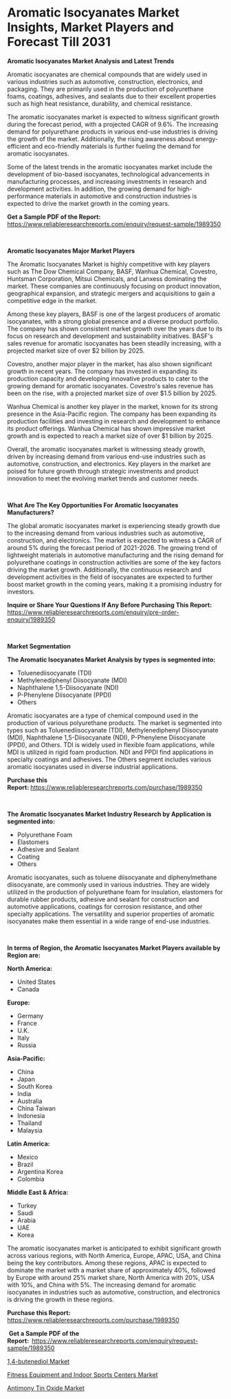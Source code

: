 <p><h1>Aromatic Isocyanates Market Insights, Market Players and Forecast Till 2031</h1></p><p><strong>Aromatic Isocyanates Market Analysis and Latest Trends</strong></p>
<p><p>Aromatic isocyanates are chemical compounds that are widely used in various industries such as automotive, construction, electronics, and packaging. They are primarily used in the production of polyurethane foams, coatings, adhesives, and sealants due to their excellent properties such as high heat resistance, durability, and chemical resistance.</p><p>The aromatic isocyanates market is expected to witness significant growth during the forecast period, with a projected CAGR of 9.6%. The increasing demand for polyurethane products in various end-use industries is driving the growth of the market. Additionally, the rising awareness about energy-efficient and eco-friendly materials is further fueling the demand for aromatic isocyanates.</p><p>Some of the latest trends in the aromatic isocyanates market include the development of bio-based isocyanates, technological advancements in manufacturing processes, and increasing investments in research and development activities. In addition, the growing demand for high-performance materials in automotive and construction industries is expected to drive the market growth in the coming years.</p></p>
<p><strong>Get a Sample PDF of the Report:&nbsp;</strong> <a href="https://www.reliableresearchreports.com/enquiry/request-sample/1989350">https://www.reliableresearchreports.com/enquiry/request-sample/1989350</a></p>
<p>&nbsp;</p>
<p><strong>Aromatic Isocyanates Major Market Players</strong></p>
<p><p>The Aromatic Isocyanates Market is highly competitive with key players such as The Dow Chemical Company, BASF, Wanhua Chemical, Covestro, Huntsman Corporation, Mitsui Chemicals, and Lanxess dominating the market. These companies are continuously focusing on product innovation, geographical expansion, and strategic mergers and acquisitions to gain a competitive edge in the market.</p><p>Among these key players, BASF is one of the largest producers of aromatic isocyanates, with a strong global presence and a diverse product portfolio. The company has shown consistent market growth over the years due to its focus on research and development and sustainability initiatives. BASF's sales revenue for aromatic isocyanates has been steadily increasing, with a projected market size of over $2 billion by 2025.</p><p>Covestro, another major player in the market, has also shown significant growth in recent years. The company has invested in expanding its production capacity and developing innovative products to cater to the growing demand for aromatic isocyanates. Covestro's sales revenue has been on the rise, with a projected market size of over $1.5 billion by 2025.</p><p>Wanhua Chemical is another key player in the market, known for its strong presence in the Asia-Pacific region. The company has been expanding its production facilities and investing in research and development to enhance its product offerings. Wanhua Chemical has shown impressive market growth and is expected to reach a market size of over $1 billion by 2025.</p><p>Overall, the aromatic isocyanates market is witnessing steady growth, driven by increasing demand from various end-use industries such as automotive, construction, and electronics. Key players in the market are poised for future growth through strategic investments and product innovation to meet the evolving market trends and customer needs.</p></p>
<p>&nbsp;</p>
<p><strong>What Are The Key Opportunities For Aromatic Isocyanates Manufacturers?</strong></p>
<p><p>The global aromatic isocyanates market is experiencing steady growth due to the increasing demand from various industries such as automotive, construction, and electronics. The market is expected to witness a CAGR of around 5% during the forecast period of 2021-2026. The growing trend of lightweight materials in automotive manufacturing and the rising demand for polyurethane coatings in construction activities are some of the key factors driving the market growth. Additionally, the continuous research and development activities in the field of isocyanates are expected to further boost market growth in the coming years, making it a promising industry for investors.</p></p>
<p><strong>Inquire or Share Your Questions If Any Before Purchasing This Report:</strong> <a href="https://www.reliableresearchreports.com/enquiry/pre-order-enquiry/1989350">https://www.reliableresearchreports.com/enquiry/pre-order-enquiry/1989350</a></p>
<p>&nbsp;</p>
<p><strong>Market Segmentation</strong></p>
<p><strong>The Aromatic Isocyanates Market Analysis by types is segmented into:</strong></p>
<p><ul><li>Toluenediisocyanate (TDI)</li><li>Methylenediphenyl Diisocyanate (MDI)</li><li>Naphthalene 1,5-Diisocyanate (NDI)</li><li>P-Phenylene Diisocyanate (PPDI)</li><li>Others</li></ul></p>
<p><p>Aromatic isocyanates are a type of chemical compound used in the production of various polyurethane products. The market is segmented into types such as Toluenediisocyanate (TDI), Methylenediphenyl Diisocyanate (MDI), Naphthalene 1,5-Diisocyanate (NDI), P-Phenylene Diisocyanate (PPDI), and Others. TDI is widely used in flexible foam applications, while MDI is utilized in rigid foam production. NDI and PPDI find applications in specialty coatings and adhesives. The Others segment includes various aromatic isocyanates used in diverse industrial applications.</p></p>
<p><strong>Purchase this Report:&nbsp;</strong><a href="https://www.reliableresearchreports.com/purchase/1989350">https://www.reliableresearchreports.com/purchase/1989350</a></p>
<p>&nbsp;</p>
<p><strong>The Aromatic Isocyanates Market Industry Research by Application is segmented into:</strong></p>
<p><ul><li>Polyurethane Foam</li><li>Elastomers</li><li>Adhesive and Sealant</li><li>Coating</li><li>Others</li></ul></p>
<p><p>Aromatic isocyanates, such as toluene diisocyanate and diphenylmethane diisocyanate, are commonly used in various industries. They are widely utilized in the production of polyurethane foam for insulation, elastomers for durable rubber products, adhesive and sealant for construction and automotive applications, coatings for corrosion resistance, and other specialty applications. The versatility and superior properties of aromatic isocyanates make them essential in a wide range of end-use industries.</p></p>
<p>&nbsp;</p>
<p><strong>In terms of Region, the Aromatic Isocyanates Market Players available by Region are:</strong></p>
<p>
    <p> <strong> North America: </strong>
        <ul>
            <li>United States</li>
            <li>Canada</li>
        </ul>
        </p> 
    <p> <strong> Europe: </strong>
        <ul>
            <li>Germany</li>
            <li>France</li>
            <li>U.K.</li>
            <li>Italy</li>
            <li>Russia</li>
        </ul>
        </p> 
    <p> <strong> Asia-Pacific: </strong>
        <ul>
            <li>China</li>
            <li>Japan</li>
            <li>South Korea</li>
            <li>India</li>
            <li>Australia</li>
            <li>China Taiwan</li>
            <li>Indonesia</li>
            <li>Thailand</li>
            <li>Malaysia</li>
        </ul>
        </p> 
    <p> <strong> Latin America: </strong>
        <ul>
            <li>Mexico</li>
            <li>Brazil</li>
            <li>Argentina Korea</li>
            <li>Colombia</li>
        </ul>
        </p> 
    <p> <strong> Middle East & Africa: </strong>
        <ul>
            <li>Turkey</li>
            <li>Saudi</li>
            <li>Arabia</li>
            <li>UAE</li>
            <li>Korea</li>
        </ul>
    </p>
    </p>
<p><p>The aromatic isocyanates market is anticipated to exhibit significant growth across various regions, with North America, Europe, APAC, USA, and China being the key contributors. Among these regions, APAC is expected to dominate the market with a market share of approximately 40%, followed by Europe with around 25% market share, North America with 20%, USA with 10%, and China with 5%. The increasing demand for aromatic isocyanates in industries such as automotive, construction, and electronics is driving the growth in these regions.</p></p>
<p><strong>Purchase this Report: </strong><a href="https://www.reliableresearchreports.com/purchase/1989350">https://www.reliableresearchreports.com/purchase/1989350</a></p>
<p>&nbsp;<strong>Get a Sample PDF of the Report:&nbsp;&nbsp;</strong><a href="https://www.reliableresearchreports.com/enquiry/request-sample/1989350">https://www.reliableresearchreports.com/enquiry/request-sample/1989350</a></p>
<p><strong></strong></p>
<p><p><a href="https://cat-emmental-94b.notion.site/1-4-butenediol-Market-Research-Report-Provides-thorough-Industry-Overview-which-offers-an-In-Depth--c19ecda0b9324cccb0f2c3403fc6aa19">1,4-butenediol Market</a></p><p><a href="https://silk-columnist-571.notion.site/Fitness-Equipment-and-Indoor-Sports-Centers-Market-Share-Market-New-Trends-Analysis-Report-By-Type-de72b6c9e2a94f359552a68b4d0af365">Fitness Equipment and Indoor Sports Centers Market</a></p><p><a href="https://github.com/nicholepatriciadoylenwnrjr0/Market-Research-Report-List-1/blob/main/antimony-tin-oxide-market.md">Antimony Tin Oxide Market</a></p></p>